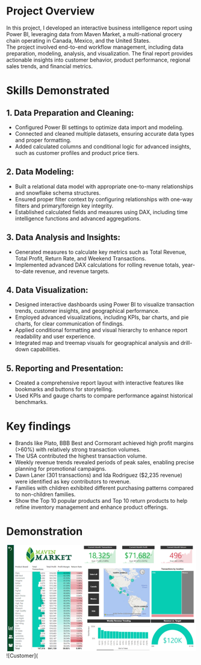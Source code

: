# Project Overview
In this project, I developed an interactive business intelligence report using Power BI, leveraging data from Maven Market, a multi-national grocery chain operating in Canada, Mexico, and the United States. \
The project involved end-to-end workflow management, including data preparation, modeling, analysis, and visualization. The final report provides actionable insights into customer behavior, product performance, regional sales trends, and financial metrics.

# Skills Demonstrated
## 1. Data Preparation and Cleaning:
* Configured Power BI settings to optimize data import and modeling.
* Connected and cleaned multiple datasets, ensuring accurate data types and proper formatting.
* Added calculated columns and conditional logic for advanced insights, such as customer profiles and product price tiers.
## 2. Data Modeling:
* Built a relational data model with appropriate one-to-many relationships and snowflake schema structures.
* Ensured proper filter context by configuring relationships with one-way filters and primary/foreign key integrity.
* Established calculated fields and measures using DAX, including time intelligence functions and advanced aggregations.
## 3. Data Analysis and Insights:
* Generated measures to calculate key metrics such as Total Revenue, Total Profit, Return Rate, and Weekend Transactions.
* Implemented advanced DAX calculations for rolling revenue totals, year-to-date revenue, and revenue targets.
## 4. Data Visualization:
* Designed interactive dashboards using Power BI to visualize transaction trends, customer insights, and geographical performance.
* Employed advanced visualizations, including KPIs, bar charts, and pie charts, for clear communication of findings.
* Applied conditional formatting and visual hierarchy to enhance report readability and user experience.
* Integrated map and treemap visuals for geographical analysis and drill-down capabilities.
## 5. Reporting and Presentation:
* Created a comprehensive report layout with interactive features like bookmarks and buttons for storytelling.
* Used KPIs and gauge charts to compare performance against historical benchmarks.

# Key findings
* Brands like Plato, BBB Best and Cormorant achieved high profit margins (>60%) with relatively strong transaction volumes.
* The USA contributed the highest transaction volume.
* Weekly revenue trends revealed periods of peak sales, enabling precise planning for promotional campaigns.
* Dawn Laner (301 transactions) and Ida Rodriguez ($2,235 revenue) were identified as key contributors to revenue.
* Families with children exhibited different purchasing patterns compared to non-children families.
* Show the Top 10 popular products and Top 10 return products to help refine inventory management and enhance product offerings.

# Demonstration
![Topline](https://github.com/Lenaxwl/MavenMarket_PowerBI/blob/main/Maven_Market_Topline.png)
![Customer](
